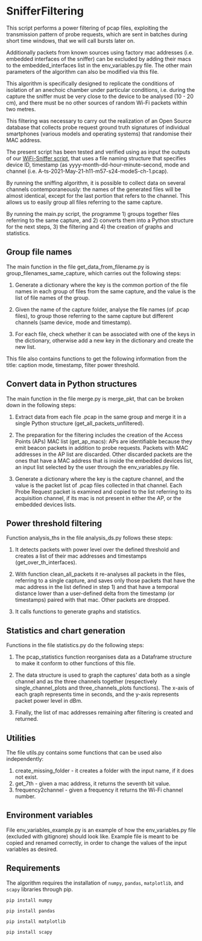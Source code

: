 # SnifferFiltering

This script performs a power filtering of pcap files, exploiting the transmission pattern of probe requests, which are sent in batches during short time windows, that we will call bursts later on. 

Additionally packets from known sources using factory mac addresses (i.e. embedded interfaces of the sniffer) can be excluded by adding their macs to the embedded_interfaces list in the env_variables.py file. The other main parameters of the algorithm can also be modified via this file.

This algorithm is specifically designed to replicate the conditions of isolation of an anechoic chamber under particular conditions, i.e. during the capture the sniffer must be very close to the device to be analysed (10 - 20 cm), and there must be no other sources of random Wi-Fi packets within two metres. 

This filtering was necessary to carry out the realization of an Open Source database that collects probe request ground truth signatures of individual smartphones (various models and operating systems) that randomise their MAC address.

The present script has been tested and verified using as input the outputs of our [WiFi-Sniffer script](https://github.com/luciapintor/WiFi-Sniffer), that uses a file naming structure that specifies device ID, timestamp (as yyyy-month-dd-hour-minute-second, mode and channel (i.e. A-ts-2021-May-21-h11-m57-s24-modeS-ch-1.pcap). 

By running the sniffing algorithm, it is possible to collect data on several channels contemporaneously: the names of the generated files will be almost identical, except for the last portion that refers to the channel. This allows us to easily group all files referring to the same capture.

By running the main.py script, the programme 1) groups together files referring to the same capture, and 2) converts them into a Python structure for the next steps, 3) the filtering and 4) the creation of graphs and statistics.

## Group file names
The main function in the file get_data_from_filename.py is group_filenames_same_capture, which carries out the following steps:

1) Generate a dictionary where the key is the common portion of the file names in each group of files from the same capture, and the value is the list of file names of the group.
 
2) Given the name of the capture folder, analyse the file names (of .pcap files), to group those referring to the same capture but different channels   (same device, mode and timestamp).
 
3) For each file, check whether it can be associated with one of the keys in the dictionary, otherwise add a new key in the dictionary and create the new list.

This file also contains functions to get the following information from the title: caption mode, timestamp, filter power threshold.

## Convert data in Python structures
The main function in the file merge.py is merge_pkt, that can be broken down in the following steps:

1) Extract data from each file .pcap in the same group and merge it in a single Python structure (get_all_packets_unfiltered).
 
2) The preparation for the filtering includes the creation of the Access Points (APs) MAC list (get_ap_macs): APs are identifiable because they emit beacon packets in addition to probe requests. Packets with MAC addresses in the AP list are discarded. Other discarded packets are the ones that have a MAC address that is inside the embedded devices list, an input list selected by the user through the env_variables.py file.
 
3) Generate a dictionary where the key is the capture channel, and the value is the packet list of .pcap files collected in that channel. Each Probe Request packet is examined and copied to the list referring to its acquisition channel, if its mac is not present in either the AP, or the embedded devices lists.

## Power threshold filtering
Function analysis_ths in the file analysis_ds.py follows these steps:

1) It detects packets with power level over the defined threshold and creates a list of their mac addresses and timestamps (get_over_th_interfaces).
 
2) With function clean_all_packets it re-analyses all packets in the files, referring to a single capture, and saves only those packets that have the mac address in the list defined in step 1) and that have a temporal distance lower than a user-defined delta from the timestamp (or timestamps) paired with that mac. Other packets are dropped.
 
3) It calls functions to generate graphs and statistics.

## Statistics and chart generation
Functions in the file statistics.py do the following steps:

1) The pcap_statistics function reorganises data as a Dataframe structure to make it conform to other functions of this file.
 
2) The data structure is used to graph the captures' data both as a single channel and as the three channels together (respectively single_channel_plots and three_channels_plots functions). The x-axis of each graph represents time in seconds, and the y-axis represents packet power level in dBm.

3) Finally, the list of mac addresses remaining after filtering is created and returned.

## Utilities
The file utils.py contains some functions that can be used also independently:

1) create_missing_folder - it creates a folder with the input name, if it does not exist.
2) get_7th - given a mac address, it returns the seventh bit value.
3) frequency2channel - given a frequency it returns the Wi-Fi channel number.


## Environment variables
File env_variables_example.py is an example of how the env_variables.py file (excluded with gitignore) should look like. Example file is meant to be copied and renamed correctly, in order to change the values of the input variables as desired.

## Requirements
The algorithm requires the installation of `numpy`, `pandas`, `matplotlib`,
and `scapy` libraries through pip.

`pip install numpy`

`pip install pandas`

`pip install matplotlib`

`pip install scapy`



